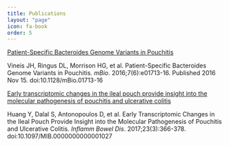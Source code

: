 ```yaml
---
title: Publications
layout: "page"
icon: fa-book
order: 5
---
```


<a href="https://pubmed.ncbi.nlm.nih.gov/27935837/">Patient-Specific Bacteroides Genome Variants in Pouchitis</a>

Vineis JH, Ringus DL, Morrison HG, et al. Patient-Specific Bacteroides Genome Variants in Pouchitis. *mBio*. 2016;7(6):e01713-16. Published 2016 Nov 15. doi:10.1128/mBio.01713-16

<a href="https://pubmed.ncbi.nlm.nih.gov/28221248/">Early transcriptomic changes in the ileal pouch provide insight into the molecular pathogenesis of pouchitis and ulcerative colitis</a>

Huang Y, Dalal S, Antonopoulos D, et al. Early Transcriptomic Changes in the Ileal Pouch Provide Insight into the Molecular Pathogenesis of Pouchitis and Ulcerative Colitis. *Inflamm Bowel Dis*. 2017;23(3):366-378. doi:10.1097/MIB.0000000000001027
